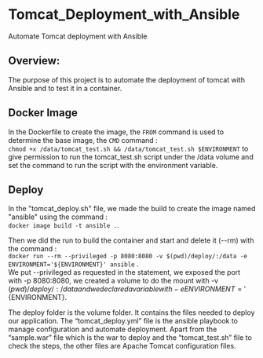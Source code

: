 # Tomcat_Deployment_with_Ansible
Automate Tomcat deployment with Ansible

## Overview:
The purpose of this project is to automate the deployment of tomcat with Ansible and to test it in a container.

## Docker Image
In the Dockerfile to create the image, the `FROM` command is used to determine the base image, the `CMD` command :  
`chmod +x /data/tomcat_test.sh && /data/tomcat_test.sh $ENVIRONMENT` to give permission to run the tomcat_test.sh script under the /data volume and set the command to run the script with the environment variable.

## Deploy
In the "tomcat_deploy.sh" file, we made the build to create the image named "ansible" using the command :  
`docker image build -t ansible .`.

Then we did the run to build the container and start and delete it (--rm) with the command :  
`docker run --rm --privileged -p 8080:8080 -v $(pwd)/deploy/:/data -e ENVIRONMENT='${ENVIRONMENT}' ansible` .  
We put --privileged as requested in the statement, we exposed the port with -p 8080:8080, we created a volume to do the mount with -v $(pwd)/deploy/:/data 
and we declared a variable with - e ENVIRONMENT='${ENVIRONMENT}.

The deploy folder is the volume folder.
It contains the files needed to deploy our application. The “tomcat_deploy.yml” file is the ansible playbook to manage configuration and automate deployment.
Apart from the “sample.war” file which is the war to deploy and the “tomcat_test.sh” file to check the steps, the other files are Apache Tomcat configuration files.
